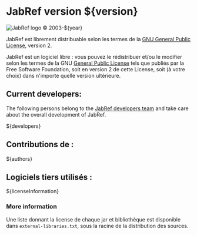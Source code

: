 JabRef version ${version}
=========================

![JabRef logo](../../images/external/JabRef-icon-48.png)
© 2003-${year}

JabRef est librement distribuable selon les termes de la [GNU General Public License](http://choosealicense.com/licenses/gpl-2.0/), version 2.

JabRef est un logiciel libre : vous pouvez le rédistribuer et/ou le modifier selon les termes de la GNU [General Public License](http://choosealicense.com/licenses/gpl-2.0/) tels que publiés par la Free Software Foundation, soit en version 2 de cette License, soit (à votre choix) dans n'importe quelle version ultérieure.

Current developers:
-------------------

The following persons belong to the [JabRef developers team](https://github.com/orgs/JabRef/teams/developers) and take care about the overall development of JabRef.

${developers}

Contributions de :
------------------

${authors}

Logiciels tiers utilisés :
--------------------------

${licenseInformation}

### More information

Une liste donnant la license de chaque jar et bibliothèque est disponible dans `external-libraries.txt`, sous la racine de la distribution des sources.
